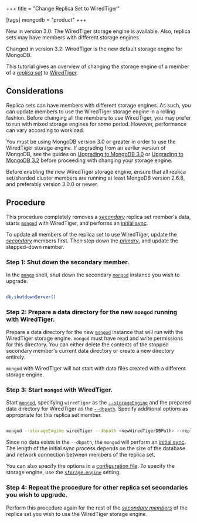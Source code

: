 +++
title = "Change Replica Set to WiredTiger"

[tags]
mongodb = "product"
+++

New in version 3.0: The WiredTiger storage engine is available. Also, replica sets may
have members with different storage engines.

Changed in version 3.2: WiredTiger is the new default storage engine for MongoDB.

This tutorial gives an overview of changing the storage engine of a
member of a [*replica set*](#term-replica-set) to [WiredTiger](#storage-wiredtiger).


## Considerations

Replica sets can have members with different storage engines. As such,
you can update members to use the WiredTiger storage engine in a rolling
fashion. Before changing all the members to use WiredTiger, you may
prefer to run with mixed storage engines for some period. However,
performance can vary according to workload.

You must be using MongoDB version 3.0 or greater in order to use the
WiredTiger storage engine. If upgrading from an earlier version of
MongoDB, see the guides on [Upgrading to MongoDB 3.0](#) or [Upgrading to MongoDB 3.2](#) before proceeding with changing your
storage engine.

Before enabling the new WiredTiger storage engine, ensure that all
replica set/sharded cluster members are running at least MongoDB
version 2.6.8, and preferably version 3.0.0 or newer.


## Procedure

This procedure completely removes a [*secondary*](#term-secondary) replica set
member's data, starts [``mongod``](#bin.mongod) with WiredTiger, and performs an
[initial sync](#).

To update all members of the replica set to use WiredTiger, update the
[*secondary*](#term-secondary) members first. Then step down the [*primary*](#term-primary), and
update the stepped-down member.


### Step 1: Shut down the secondary member.

In the [``mongo``](#bin.mongo) shell, shut down the secondary [``mongod``](#bin.mongod)
instance you wish to upgrade.

```sh

db.shutdownServer()

```


### Step 2: Prepare a data directory for the new ``mongod`` running with WiredTiger.

Prepare a data directory for the new [``mongod``](#bin.mongod) instance that
will run with the WiredTiger storage engine. ``mongod`` must have read
and write permissions for this directory. You can either delete the
contents of the stopped secondary member's current data directory or
create a new directory entirely.

``mongod`` with WiredTiger will not start with data files created with
a different storage engine.


### Step 3: Start ``mongod`` with WiredTiger.

Start [``mongod``](#bin.mongod), specifying ``wiredTiger`` as the
[``--storageEngine``](#cmdoption-storageengine) and the prepared data directory for
WiredTiger as the [``--dbpath``](#cmdoption-dbpath). Specify additional options as
appropriate for this replica set member.

```sh

mongod --storageEngine wiredTiger --dbpath <newWiredTigerDBPath> --replSet <replSetName>

```

Since no data exists in the ``--dbpath``, the ``mongod`` will perform an
[initial sync](#). The length of the
initial sync process depends on the size of the database and network
connection between members of the replica set.

You can also specify the options in a [configuration file](#). To specify the storage engine, use
the [``storage.engine``](#storage.engine) setting.


### Step 4: Repeat the procedure for other replica set secondaries you wish to upgrade.

Perform this procedure again for the rest of the [*secondary
members*](#term-secondary) of the replica set you wish to use the WiredTiger
storage engine.
